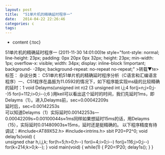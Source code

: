 ```yaml
---
layout: post
title:  "51单片机的精确延时程序一"
date:   2014-04-22 22:26:46
categories: c
tags:
---
```


* content
{:toc}

51单片机的精确延时程序一 	(2011-11-30 14:01:00)te style="font-style: normal; line-height: 23px; padding: 0px 20px 0px 32px; height: 23px; min-width: 1px; overflow-x: visible; width: 34px; display: inline-block !important; background- -28px; background-repeat: no-repeat no-repeat;"   >转载▼te>标签： 杂谈分类： C51单片机51单片机的精确延时程序分析（C语言和汇编语言程序）一、C51程序在晶振为11.0592的情况下，如下程序能实现ms级的比较精确的延时：1 void Delayms(unsigned int n)2 {3     unsigned int i,j;4     for(j=n;j>0;j--)5     for(i=112;i>0;i--);6 }用keil可以看出这个延时的时间，我们先延时1ms，即Delayms（1）。进入Delayms前，sec=0.00042209s   
延时后，sec=0.00142253s   
可以知道Delayms（1）实际延时0.00142253s—0.00042209s=0.00100044s≈1ms同样如果想延时15ms的话，用Delayms（15），实际延时0.01480903s≈15ms，延时还是挺精确的。
以下程序精度有待调试：#include<AT89X52.h>
#include<intrins.h>
sbit P20=P2^0;
void delay1s(void) {  
	unsigned char h,i,j,k; 
for(h=5;h>0;h--)
for(i=4;i>0;i--) 
for(j=116;j>0;j--)
for(k=214;k>0;k--);
}
void main(void)
{
	while(1)
	{
		P20=!P20;
		delay1s();
	}
}
        
